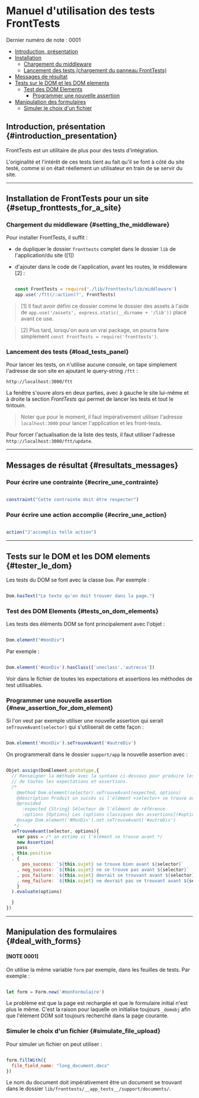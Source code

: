# Manuel d'utilisation des tests FrontTests

Dernier numéro de note : 0001

* [Introduction, présentation](#introduction_presentation)
* [Installation](#setup_fronttests_for_a_site)
  * [Chargement du middleware](#setting_the_middleware)
  * [Lancement des tests (chargement du panneau FrontTests)](#load_tests_panel)
* [Messages de résultat](#resultats_messages)
* [Tests sur le DOM et les DOM elements](#tester_le_dom)
  * [Test des DOM Elements](#tests_on_dom_elements)
    * [Programmer une nouvelle assertion](#new_assertion_for_dom_element)
* [Manipulation des formulaires](#deal_with_forms)
  * [Simuler le choix d'un fichier](#simulate_file_upload)

## Introduction, présentation {#introduction_presentation}

FrontTests est un utilitaire de plus pour des tests d'intégration.

L'originalité et l'intérêt de ces tests tient au fait qu'il se font à côté du site testé, comme si on était réellement un utilisateur en train de se servir du site.

---------------------------------------------------------------------

## Installation de FrontTests pour un site {#setup_fronttests_for_a_site}

### Chargement du middleware {#setting_the_middleware}

Pour installer FrontTests, il suffit :

* de dupliquer le dossier `fronttests` complet dans le dossier `lib` de l'application/du site ([1])
* d'ajouter dans le code de l'application, avant les routes, le middleware [2] :

    ```javascript

    const FrontTests = require('./lib/fronttests/lib/middleware')
    app.use('/ftt(/:action)?', FrontTests)

    ```

> [1] Il faut avoir défini ce dossier comme le dossier des assets à l'aide de `app.use('/assets', express.static(__dirname + '/lib'))` placé avant ce use.

> [2] Plus tard, lorsqu'on aura un vrai package, on pourra faire simplement `const FrontTests = require('fronttests')`.

### Lancement des tests {#load_tests_panel}

Pour lancer les tests, on n'utilise aucune console, on tape simplement l'adresse de son site en ajoutant le query-string `/ftt` :

```
http://localhost:3000/ftt

```

La fenêtre s'ouvre alors en deux parties, avec à gauche le site lui-même et à droite la section *FrontTests* qui permet de lancer les tests et tout le tintouin.

> Noter que pour le moment, il faut impérativement utiliser l'adresse `localhost:3000` pour lancer l'application et les front-tests.

Pour forcer l'actualisation de la liste des tests, il faut utiliser l'adresse `http://localhost:3000/ftt/update`.

---------------------------------------------------------------------

## Messages de résultat {#resultats_messages}

### Pour écrire une contrainte {#ecrire_une_contrainte}

```javascript

constraint("Cette contrainte doit être respecter")

```

### Pour écrire une action accomplie {#ecrire_une_action}

```javascript

action("J'accomplis telle action")

```

---------------------------------------------------------------------

## Tests sur le DOM et les DOM elements {#tester_le_dom}

Les tests du DOM se font avec la classe `Dom`. Par exemple :

```javascript

Dom.hasText("Le texte qu'on doit trouver dans la page.")

```

### Test des DOM Elements {#tests_on_dom_elements}


Les tests des éléments DOM se font principalement avec l'objet :

```javascript

Dom.element("#monDiv")

```

Par exemple :

```javascript

Dom.element('#monDiv').hasClass(['uneclass','autrecss'])

```

Voir dans le fichier de toutes les expectations et assertions les méthodes de test utilisables.

### Programmer une nouvelle assertion {#new_assertion_for_dom_element}

Si l'on veut par exemple utiliser une nouvelle assertion qui serait `seTrouveAvant(selector)` qui s'utiliserait de cette façon :

```javascript

Dom.element('#monDiv').seTrouveAvant('#autreDiv')

```

On programmerait dans le dossier `support/app` la nouvelle assertion avec :

```javascript

Objet.assign(DomElement.prototype,{
  // Renseigner la méthode avec la syntaxe ci-dessous pour produire les fichiers
  // de toutes les expectations et assertions.
  /*  
    @method Dom.element(selector).seTrouveAvant(expected, options)
    @description Produit un succès si l'élément +selector+ se trouve avant l'élément +expected+
    @provided
      :expected {String} Sélecteur de l'élément de référence
      :options {Options} Les [options classiques des assertions](#options_assertions)
    @usage Dom.element('#MonDiv').not.seTrouveAvant('#autreDiv')
   */
  seTrouveAvant(selector, options){
    var pass = /* on estime si l'élément se trouve avant */
    new Assertion(
    pass
  , this.positive
  , {
      pos_success: `${this.sujet} se trouve bien avant ${selector}`
    , neg_success: `${this.sujet} ne se trouve pas avant ${selector}`
    , pos_failure: `${this.sujet} devrait se trouvant avant ${selector}`
    , neg_failure: `${this.sujet} ne devrait pas se trouvant avant ${selector}`
    }
  ).evaluate(options)

  }
})

```


---------------------------------------------------------------------


## Manipulation des formulaires {#deal_with_forms}

#### [NOTE 0001]

On utilise la même variable `form` par exemple, dans les feuilles de tests. Par exemple :

```javascript

let form = Form.new('#monFormulaire')

```

Le problème est que la page est rechargée et que le formulaire initial n'est plus le même. C'est la raison pour laquelle on initialise toujours `_domobj` afin que l'élément DOM soit toujours recherché dans la page courante.

### Simuler le choix d'un fichier {#simulate_file_upload}

Pour simuler un fichier on peut utiliser :

```javascript

form.fillWith({
  file_field_name: "long_document.docx"
})

```

Le nom du document doit impérativement être un document se trouvant dans le dossier `lib/fronttests/__app_tests__/support/documents/`.
